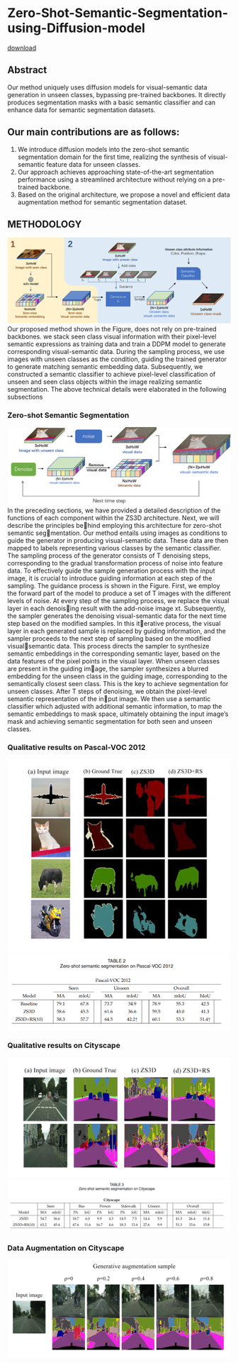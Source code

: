 # Zero-Shot-Semantic-Segmentation-using-Diffusion-model
[download](https://1drv.ms/b/s!AlAOIOBwskGHwUvkLENBiBq70gd4?e=hhMEoB)

## Abstract
Our method uniquely uses diffusion models for visual-semantic data generation in unseen classes, bypassing pre-trained backbones. It directly produces segmentation masks with a basic semantic classifier and can enhance data for semantic segmentation datasets.

## Our main contributions are as follows:
1) We introduce diffusion models into the zero-shot
semantic segmentation domain for the first time,
realizing the synthesis of visual-semantic feature
data for unseen classes.
2) Our approach achieves approaching state-of-the-art
segmentation performance using a streamlined
architecture without relying on a pre-trained
backbone.
3) Based on the original architecture, we propose a
novel and efficient data augmentation method for
semantic segmentation dataset.

## METHODOLOGY
![alt text](overview.png)
Our proposed method shown in the Figure, does not rely on
pre-trained backbones. we stack seen class visual information with their pixel-level semantic expressions as training
data and train a DDPM model to generate corresponding
visual-semantic data. During the sampling process, we use
images with unseen classes as the condition, guiding the
trained generator to generate matching semantic embedding
data. Subsequently, we constructed a semantic classifier to
achieve pixel-level classification of unseen and seen class
objects within the image realizing semantic segmentation.
The above technical details were elaborated in the following
subsections

###  Zero-shot Semantic Segmentation
![alt text](semantic-segmentation.png)
In the preceding sections, we have provided a detailed
description of the functions of each component within the
ZS3D architecture. Next, we will describe the principles behind employing this architecture for zero-shot semantic segmentation. Our method entails using images as conditions
to guide the generator in producing visual-semantic data.
These data are then mapped to labels representing various
classes by the semantic classifier. The sampling process of
the generator consists of T denoising steps, corresponding
to the gradual transformation process of noise into feature
data. To effectively guide the sample generation process
with the input image, it is crucial to introduce guiding
information at each step of the sampling.
The guidance process is shown in the Figure. First, we
employ the forward part of the model to produce a set of T
images with the different levels of noise. At every step of the
sampling process, we replace the visual layer in each denoising result with the add-noise image xt. Subsequently, the
sampler generates the denoising visual-semantic data for
the next time step based on the modified samples. In this iterative process, the visual layer in each generated sample is
replaced by guiding information, and the sampler proceeds
to the next step of sampling based on the modified visualsemantic data. This process directs the sampler to synthesize
semantic embeddings in the corresponding semantic layer,
based on the data features of the pixel points in the visual
layer. When unseen classes are present in the guiding image, the sampler synthesizes a blurred embedding for the
unseen class in the guiding image, corresponding to the
semantically closest seen class. This is the key to achieve
segmentation for unseen classes. After T steps of denoising,
we obtain the pixel-level semantic representation of the input image. We then use a semantic classifier which adjusted
with additional semantic information, to map the semantic
embeddings to mask space, ultimately obtaining the input
image’s mask and achieving semantic segmentation for both
seen and unseen classes.

###  Qualitative results on Pascal-VOC 2012
![alt text](result_VOC2.png)
![alt text](table_pascal.png)

###  Qualitative results on Cityscape
![alt text](city_result.png)
![alt text](table_city.png)

### Data Augmentation on Cityscape
![alt text](guidance_sample.png)





